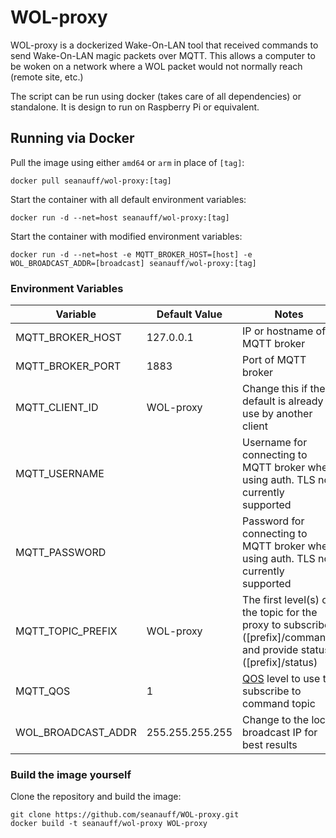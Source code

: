 # WOL-proxy

WOL-proxy is a dockerized Wake-On-LAN tool that received commands to send Wake-On-LAN magic packets over MQTT. This allows a computer to be woken on a network where a WOL packet would not normally reach (remote site, etc.)  

The script can be run using docker (takes care of all dependencies) or standalone. It is design to run on Raspberry Pi or equivalent.

## Running via Docker

Pull the image using either `amd64` or `arm` in place of `[tag]`:

```shell
docker pull seanauff/wol-proxy:[tag]
```

Start the container with all default environment variables:

```shell
docker run -d --net=host seanauff/wol-proxy:[tag]
```

Start the container with modified environment variables:

```shell
docker run -d --net=host -e MQTT_BROKER_HOST=[host] -e WOL_BROADCAST_ADDR=[broadcast] seanauff/wol-proxy:[tag]
```

### Environment Variables

| Variable          | Default Value | Notes |
|-------------------|---------------|-------|
| MQTT_BROKER_HOST  |  127.0.0.1    |IP or hostname of MQTT broker       |
| MQTT_BROKER_PORT  |  1883         |Port of MQTT broker       |
| MQTT_CLIENT_ID    |  WOL-proxy  |Change this if the default is already in use by another client       |
| MQTT_USERNAME     |               |Username for connecting to MQTT broker when using auth. TLS not currently supported       |
| MQTT_PASSWORD     |               |Password for connecting to MQTT broker when using auth. TLS not currently supported       |
| MQTT_TOPIC_PREFIX | WOL-proxy   |The first level(s) of the topic for the proxy to subscribe ([prefix]/command) and provide status ([prefix]/status)      |
| MQTT_QOS          | 1             |[QOS](https://www.hivemq.com/blog/mqtt-essentials-part-6-mqtt-quality-of-service-levels/) level to use to subscribe to command topic       |
| WOL_BROADCAST_ADDR| 255.255.255.255         |Change to the local broadcast IP for best results    |

### Build the image yourself

Clone the repository and build the image:

```shell
git clone https://github.com/seanauff/WOL-proxy.git
docker build -t seanauff/wol-proxy WOL-proxy
```
